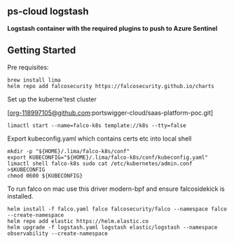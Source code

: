 ## ps-cloud logstash

**Logstash container with the required plugins to push to Azure Sentinel**

## Getting Started

Pre requisites:

```shell
brew install lima
helm repo add falcosecurity https://falcosecurity.github.io/charts
```

Set up the kuberne'test cluster

[org-118997105@github.com:portswigger-cloud/saas-platform-poc.git]

```shell
limactl start --name=falco-k8s template://k8s --tty=false
```

Export kubeconfig.yaml which contains certs etc into local shell

```shell
mkdir -p "${HOME}/.lima/falco-k8s/conf"
export KUBECONFIG="${HOME}/.lima/falco-k8s/conf/kubeconfig.yaml"
limactl shell falco-k8s sudo cat /etc/kubernetes/admin.conf >$KUBECONFIG
chmod 0600 ${KUBECONFIG}
```

To run falco on mac use this driver modern-bpf and ensure falcosidekick is installed.

```shell
helm install -f falco.yaml falco falcosecurity/falco --namespace falco --create-namespace
helm repo add elastic https://helm.elastic.co
helm upgrade -f logstash.yaml logstash elastic/logstash --namespace observability --create-namespace
```